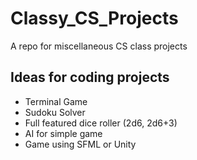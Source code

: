 # Classy_CS_Projects
A repo for miscellaneous CS class projects

## Ideas for coding projects
- Terminal Game
- Sudoku Solver
- Full featured dice roller (2d6, 2d6+3)
- AI for simple game
- Game using SFML or Unity
